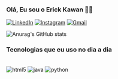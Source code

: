 ### Olá, Eu sou o Erick Kawan 🖐🏼

[![LinkedIn](https://img.shields.io/badge/linkedin-%230077B5.svg?style=for-the-badge&logo=linkedin&logoColor=white)](https://www.linkedin.com/in/erick-kawan-02a298269/)
[![Instagram](https://img.shields.io/badge/Instagram-%23E4405F.svg?style=for-the-badge&logo=Instagram&logoColor=white)](https://www.instagram.com/kawan_erick/)
[![Gmail](https://img.shields.io/badge/Gmail-D14836?style=for-the-badge&logo=gmail&logoColor=white)](erickkawan12@gmail.com)

![Anurag's GitHub stats](https://github-readme-stats.vercel.app/api?username=ErickKawan&show_icons=true&theme=dark)

### Tecnologias que eu uso no dia a dia

<div sytle= "display: inline_block"><br/>
    <img align="center" alt="html5" src="https://img.shields.io/badge/html5-%23E34F26.svg?style=for-the-badge&logo=html5&logoColor=white" />
    <img align="center" alt="java" src="https://img.shields.io/badge/java-%23ED8B00.svg?style=for-the-badge&logo=openjdk&logoColor=white" />
    <img align="center" alt="python" src="https://img.shields.io/badge/python-3670A0?style=for-the-badge&logo=python&logoColor=ffdd54" />
    
</div>
